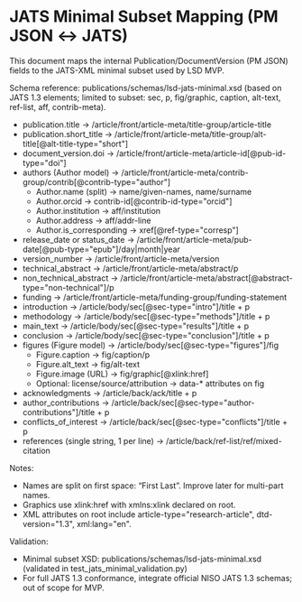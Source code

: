 # JATS Minimal Subset Mapping (PM JSON ↔ JATS)

This document maps the internal Publication/DocumentVersion (PM JSON) fields to the JATS-XML minimal subset used by LSD MVP.

Schema reference: publications/schemas/lsd-jats-minimal.xsd (based on JATS 1.3 elements; limited to subset: sec, p, fig/graphic, caption, alt-text, ref-list, aff, contrib-meta).

- publication.title → /article/front/article-meta/title-group/article-title
- publication.short_title → /article/front/article-meta/title-group/alt-title[@alt-title-type="short"]
- document_version.doi → /article/front/article-meta/article-id[@pub-id-type="doi"]
- authors (Author model) → /article/front/article-meta/contrib-group/contrib[@contrib-type="author"]
  - Author.name (split) → name/given-names, name/surname
  - Author.orcid → contrib-id[@contrib-id-type="orcid"]
  - Author.institution → aff/institution
  - Author.address → aff/addr-line
  - Author.is_corresponding → xref[@ref-type="corresp"]
- release_date or status_date → /article/front/article-meta/pub-date[@pub-type="epub"]/day|month|year
- version_number → /article/front/article-meta/version
- technical_abstract → /article/front/article-meta/abstract/p
- non_technical_abstract → /article/front/article-meta/abstract[@abstract-type="non-technical"]/p
- funding → /article/front/article-meta/funding-group/funding-statement
- introduction → /article/body/sec[@sec-type="intro"]/title + p
- methodology → /article/body/sec[@sec-type="methods"]/title + p
- main_text → /article/body/sec[@sec-type="results"]/title + p
- conclusion → /article/body/sec[@sec-type="conclusion"]/title + p
- figures (Figure model) → /article/body/sec[@sec-type="figures"]/fig
  - Figure.caption → fig/caption/p
  - Figure.alt_text → fig/alt-text
  - Figure.image (URL) → fig/graphic[@xlink:href]
  - Optional: license/source/attribution → data-* attributes on fig
- acknowledgments → /article/back/ack/title + p
- author_contributions → /article/back/sec[@sec-type="author-contributions"]/title + p
- conflicts_of_interest → /article/back/sec[@sec-type="conflicts"]/title + p
- references (single string, 1 per line) → /article/back/ref-list/ref/mixed-citation

Notes:
- Names are split on first space: “First Last”. Improve later for multi-part names.
- Graphics use xlink:href with xmlns:xlink declared on root.
- XML attributes on root include article-type="research-article", dtd-version="1.3", xml:lang="en".

Validation:
- Minimal subset XSD: publications/schemas/lsd-jats-minimal.xsd (validated in test_jats_minimal_validation.py)
- For full JATS 1.3 conformance, integrate official NISO JATS 1.3 schemas; out of scope for MVP.

